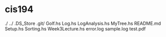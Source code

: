 # cis194
./
../
.DS_Store
.git/
Golf.hs
Log.hs
LogAnalysis.hs
MyTree.hs
README.md
Setup.hs
Sorting.hs
Week3Lecture.hs
error.log
sample.log
test.pdf
 

